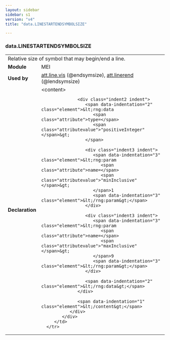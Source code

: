 ```yaml
---
layout: sidebar
sidebar: s1
version: "v4"
title: "data.LINESTARTENDSYMBOLSIZE"

---
```


<div class="macroSpec">
   <h3 id="data.LINESTARTENDSYMBOLSIZE">data.LINESTARTENDSYMBOLSIZE</h3>
   <table class="wovenodd">
      <tr>
         <td colspan="2" class="wovenodd-col2">Relative size of symbol that may begin/end a line.</td>
      </tr>
      <tr>
         <td class="wovenodd-col1">
            <strong>Module</strong>
         </td>
         <td class="wovenodd-col2">MEI</td>
      </tr>
      <tr>
         <td class="wovenodd-col1">
            <strong>Used by</strong>
         </td>
         <td class="wovenodd-col2">
            <div class="parent">
               <a class="link_odd_classSpec" href="{{ site.baseurl }}/{{ page.version }}/attribute-classes/att.line.vis.html">att.line.vis</a> (@endsymsize), 
               <a class="link_odd_classSpec" href="{{ site.baseurl }}/{{ page.version }}/attribute-classes/att.linerend.html">att.linerend</a> (@lendsymsize)
            </div>
         </td>
      </tr>
      <tr>
         <td class="wovenodd-col1">
            <strong>Declaration</strong>
         </td>
         <td class="wovenodd-col2">
            <div xml:space="preserve" class="pre">
               <div class="indent1 indent">
                  <span data-indentation="1" class="element">&lt;content&gt;</span>
                  
                  <div class="indent2 indent">
                     <span data-indentation="2" class="element">&lt;rng:data 
                        <span class="attribute">type=</span>
                        <span class="attributevalue">"positiveInteger"</span>&gt;
                     </span>
                     
                     <div class="indent3 indent">
                        <span data-indentation="3" class="element">&lt;rng:param 
                           <span class="attribute">name=</span>
                           <span class="attributevalue">"minInclusive"</span>&gt;
                        </span>1
                        <span data-indentation="3" class="element">&lt;/rng:param&gt;</span>
                     </div>
                     
                     <div class="indent3 indent">
                        <span data-indentation="3" class="element">&lt;rng:param 
                           <span class="attribute">name=</span>
                           <span class="attributevalue">"maxInclusive"</span>&gt;
                        </span>9
                        <span data-indentation="3" class="element">&lt;/rng:param&gt;</span>
                     </div>
                     
                     <span data-indentation="2" class="element">&lt;/rng:data&gt;</span>
                  </div>
                  
                  <span data-indentation="1" class="element">&lt;/content&gt;</span>
               </div>
            </div>
         </td>
      </tr>
   </table>
</div>
